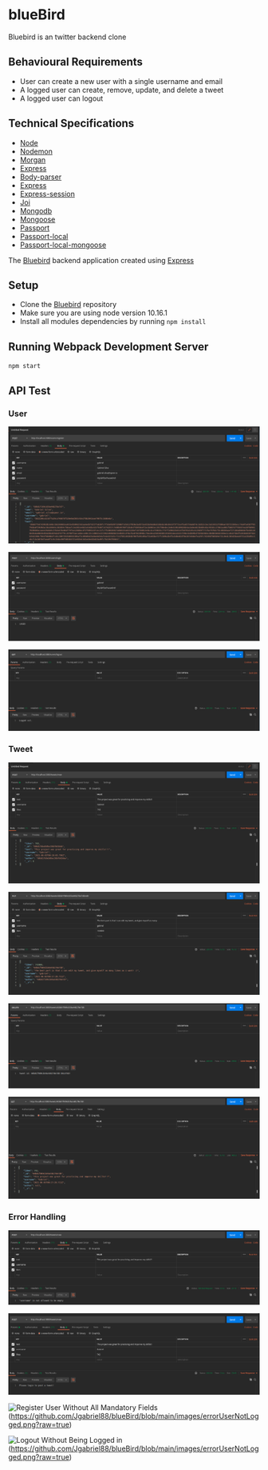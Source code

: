 # blueBird

Bluebird is an twitter backend clone

## Behavioural Requirements

- User can create a new user with a single username and email
- A logged user can create, remove, update, and delete a tweet
- A logged user can logout

## Technical Specifications

- [Node](https://nodejs.org/en/)
- [Nodemon](https://www.npmjs.com/package/nodemon)
- [Morgan](https://www.npmjs.com/package/morgan)
- [Express](https://expressjs.com/)
- [Body-parser](https://www.npmjs.com/package/body-parser)
- [Express](https://expressjs.com/)
- [Express-session](http://expressjs.com/en/resources/middleware/session.html)
- [Joi](https://www.npmjs.com/package/joi)
- [Mongodb](https://www.mongodb.com/)
- [Mongoose](https://mongoosejs.com/)
- [Passport](http://www.passportjs.org/)
- [Passport-local](https://www.npmjs.com/package/passport-local)
- [Passport-local-mongoose](https://www.npmjs.com/package/passport-local-mongoose)

The [Bluebird](https://github.com/Jgabriel88/blueBird) backend application created using [Express](https://expressjs.com/)

## Setup

- Clone the [Bluebird](https://github.com/Jgabriel88/blueBird) repository
- Make sure you are using node version 10.16.1
- Install all modules dependencies by running `npm install`

## Running Webpack Development Server

```
npm start
```

## API Test

### User

![User Registration](https://github.com/Jgabriel88/blueBird/blob/main/images/userRegistration.png?raw=true)

![User Login](https://github.com/Jgabriel88/blueBird/blob/main/images/login.png?raw=true)

![User Logout](https://github.com/Jgabriel88/blueBird/blob/main/images/logout.png?raw=true)

### Tweet

![New Tweet](https://github.com/Jgabriel88/blueBird/blob/main/images/newTweet.png?raw=true)

![Edit Tweet](https://github.com/Jgabriel88/blueBird/blob/main/images/editTweetIncreaseLike.png?raw=true)

![Delete Tweet](https://github.com/Jgabriel88/blueBird/blob/main/images/deleteTweet.png?raw=true)

![View Tweet](https://github.com/Jgabriel88/blueBird/blob/main/images/viewSpecificTweet.png?raw=true)

### Error Handling

![Create Tweet Without All Mandatory Fields](https://github.com/Jgabriel88/blueBird/blob/main/images/errorMandatoryField.png?raw=true)

![Create Tweet Without Being Logged in](https://github.com/Jgabriel88/blueBird/blob/main/images/errorUserNotLogged.png?raw=true)

![Register User Without All Mandatory Fields]()(https://github.com/Jgabriel88/blueBird/blob/main/images/errorUserNotLogged.png?raw=true)

![Logout Without Being Logged in ]()(https://github.com/Jgabriel88/blueBird/blob/main/images/errorUserNotLogged.png?raw=true)
